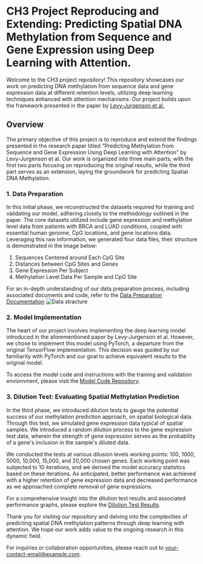 # CH3 Project Reproducing and Extending: Predicting Spatial DNA Methylation from Sequence and Gene Expression using Deep Learning with Attention.

Welcome to the CH3 project repository! This repository showcases our work on predicting DNA methylation from sequence data and gene expression data at different retention levels, utilizing deep learning techniques enhanced with attention mechanisms. Our project builds upon the framework presented in the paper by [Levy-Jurgenson et al.](https://link.springer.com/chapter/10.1007/978-3-030-18174-1_13)

## Overview

The primary objective of this project is to reproduce and extend the findings presented in the research paper titled "Predicting Methylation from Sequence and Gene Expression Using Deep Learning with Attention" by Levy-Jurgenson et al. Our work is organized into three main parts, with the first two parts focusing on reproducing the original results, while the third part serves as an extension, laying the groundwork for predicting Spatial DNA Methylation.

### 1. Data Preparation
In this initial phase, we reconstructed the datasets required for training and validating our model, adhering closely to the methodology outlined in the paper. The core datasets utilized include gene expression and methylation level data from patients with BRCA and LUAD conditions, coupled with essential human genome, CpG locations, and gene locations data.
Leveraging this raw information, we generated four data files, their structure is demonstrated in the image below: 

1. Sequences Centered around Each CpG Site
2. Distances between CpG Sites and Genes
3. Gene Expression Per Subject
4. Methylation Level Data Per Sample and CpG Site

For an in-depth understanding of our data preparation process, including associated documents and code, refer to the  [Data Preparation Documentation](https://docs.google.com/document/d/1mcqvdV8dOxaLs3zar7T54yrKlKJttkI3Kr0jiwrF3Cs/edit?usp=sharing)
![Data stracture](URL)

### 2. Model Implementation

The heart of our project involves implementing the deep learning model introduced in the aforementioned paper by Levy-Jurgenson et al. However, we chose to implement this model using PyTorch, a departure from the original TensorFlow implementation. This decision was guided by our familiarity with PyTorch and our goal to achieve equivalent results to the original model.

To access the model code and instructions with the training and validation enviornment, please visit the [Model Code Repository](link-to-model-code).

### 3. Dilution Test: Evaluating Spatial Methylation Prediction

In the third phase, we introduced dilution tests to gauge the potential success of our methylation prediction approach, on spatial biological data. Through this test, we simulated gene expression data typical of spatial samples. We introduced a random dilution process to the gene expression test data, wherein the strength of gene expression serves as the probability of a gene's inclusion in the sample's diluted data.

We conducted the tests at various dilusion levels working points: 100, 1000, 5000, 10,000, 15,000, and 20,000 chosen genes. Each working point was subjected to 10 iterations, and we derived the model accuracy statistics based on these iterations. As anticipated, better performance was achieved with a higher retention of gene expression data and decreased performance as we approached complete removal of gene expressions.

For a comprehensive insight into the dilution test results and associated performance graphs, please explore the [Dilution Test Results](https://github.com/agotliber/CH3_project/blob/main/Dilution_experiement_ch3.pdf).

Thank you for visiting our repository and delving into the complexities of predicting spatial DNA methylation patterns through deep learning with attention. We hope our work adds value to the ongoing research in this dynamic field.

For inquiries or collaboration opportunities, please reach out to [your-contact-email@example.com](mailto:your-contact-email@example.com).
